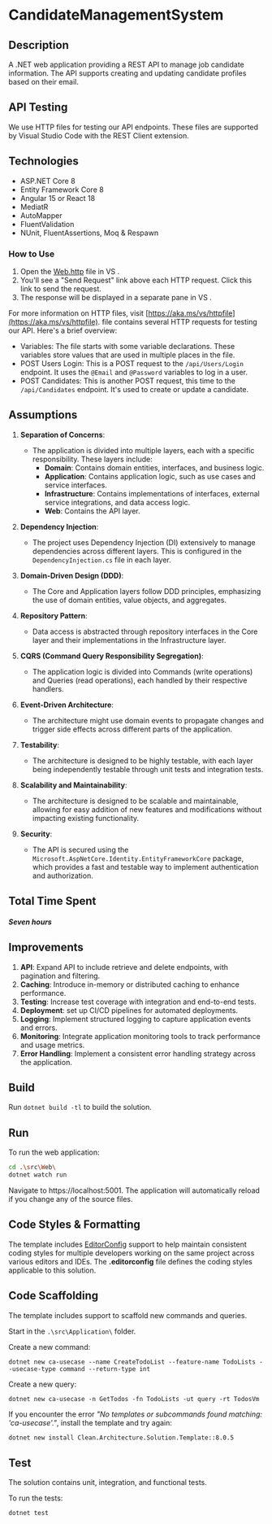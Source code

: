 ﻿# CandidateManagementSystem

## Description

A .NET web application providing a REST API to manage job candidate information. The API supports creating and updating
candidate profiles based on their email.

## API Testing

We use HTTP files for testing our API endpoints. These files are supported by Visual Studio Code with the REST Client
extension.

## Technologies

- ASP.NET Core 8
- Entity Framework Core 8
- Angular 15 or React 18
- MediatR
- AutoMapper
- FluentValidation
- NUnit, FluentAssertions, Moq & Respawn

### How to Use

1. Open the [Web.http](src%2FWeb%2FWeb.http) file in VS .
2. You'll see a "Send Request" link above each HTTP request. Click this link to send the request.
3. The response will be displayed in a separate pane in VS .

For more information on HTTP files, visit [https://aka.ms/vs/httpfile](https://aka.ms/vs/httpfile). file contains
several HTTP requests for testing our API. Here's a brief overview:

- Variables: The file starts with some variable declarations. These variables store values that are used in multiple
  places in the file.
- POST Users Login: This is a POST request to the `/api/Users/Login` endpoint. It uses the `@Email` and `@Password`
  variables to log in a user.
- POST Candidates: This is another POST request, this time to the `/api/Candidates` endpoint. It's used to create or
  update a candidate.

## Assumptions

1. **Separation of Concerns**:

    - The application is divided into multiple layers, each with a specific responsibility. These layers include:
        - **Domain**: Contains domain entities, interfaces, and business logic.
        - **Application**: Contains application logic, such as use cases and service interfaces.
        - **Infrastructure**: Contains implementations of interfaces, external service integrations, and data access
          logic.
        - **Web**: Contains the API layer.

2. **Dependency Injection**:

    - The project uses Dependency Injection (DI) extensively to manage dependencies across different layers. This is
      configured in the `DependencyInjection.cs` file in each layer.

3. **Domain-Driven Design (DDD)**:

    - The Core and Application layers follow DDD principles, emphasizing the use of domain entities, value objects, and
      aggregates.

4. **Repository Pattern**:

    - Data access is abstracted through repository interfaces in the Core layer and their implementations in the
      Infrastructure layer.

5. **CQRS (Command Query Responsibility Segregation)**:

    - The application logic is divided into Commands (write operations) and Queries (read operations), each handled by
      their respective handlers.

6. **Event-Driven Architecture**:

    - The architecture might use domain events to propagate changes and trigger side effects across different parts of
      the application.

7. **Testability**:

    - The architecture is designed to be highly testable, with each layer being independently testable through unit
      tests and integration tests.

8. **Scalability and Maintainability**:
    - The architecture is designed to be scalable and maintainable, allowing for easy addition of new features and
      modifications without impacting existing functionality.
9. **Security**:
    - The API is secured using the `Microsoft.AspNetCore.Identity.EntityFrameworkCore` package, which provides a fast
      and testable way to implement authentication and authorization.

## Total Time Spent

##### **Seven hours**

## Improvements

1. **API**: Expand API to include retrieve and delete endpoints, with pagination and filtering.
2. **Caching**: Introduce in-memory or distributed caching to enhance performance.
3. **Testing**: Increase test coverage with integration and end-to-end tests.
4. **Deployment**: set up CI/CD pipelines for automated deployments.
5. **Logging**: Implement structured logging to capture application events and errors.
6. **Monitoring**: Integrate application monitoring tools to track performance and usage metrics.
7. **Error Handling**: Implement a consistent error handling strategy across the application.


## Build

Run `dotnet build -tl` to build the solution.

## Run

To run the web application:

```bash
cd .\src\Web\
dotnet watch run
```

Navigate to https://localhost:5001. The application will automatically reload if you change any of the source files.

## Code Styles & Formatting

The template includes [EditorConfig](https://editorconfig.org/) support to help maintain consistent coding styles for
multiple developers working on the same project across various editors and IDEs. The **.editorconfig** file defines the
coding styles applicable to this solution.

## Code Scaffolding

The template includes support to scaffold new commands and queries.

Start in the `.\src\Application\` folder.

Create a new command:

```
dotnet new ca-usecase --name CreateTodoList --feature-name TodoLists --usecase-type command --return-type int
```

Create a new query:

```
dotnet new ca-usecase -n GetTodos -fn TodoLists -ut query -rt TodosVm
```

If you encounter the error _"No templates or subcommands found matching: 'ca-usecase'."_, install the template and try
again:

```bash
dotnet new install Clean.Architecture.Solution.Template::8.0.5
```

## Test

The solution contains unit, integration, and functional tests.

To run the tests:

```bash
dotnet test
```
